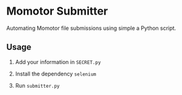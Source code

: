 # Momotor Submitter

Automating Momotor file submissions using simple a Python script.


## Usage

1. Add your information in `SECRET.py`

2. Install the dependency `selenium` 

3. Run `submitter.py`
